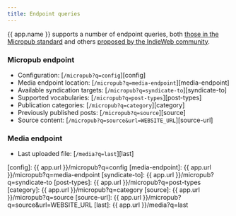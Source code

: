 ```yaml
---
title: Endpoint queries
---
```

{{ app.name }} supports a number of endpoint queries, both [those in the Micropub standard](https://www.w3.org/TR/micropub/#querying) and others [proposed by the IndieWeb community](https://indieweb.org/Micropub-extensions).

### Micropub endpoint
* Configuration: [`/micropub?q=config`][config]
* Media endpoint location: [`/micropub?q=media-endpoint`][media-endpoint]
* Available syndication targets: [`/micropub?q=syndicate-to`][syndicate-to]
* Supported vocabularies: [`/micropub?q=post-types`][post-types]
* Publication categories: [`/micropub?q=category`][category]
* Previously published posts: [`/micropub?q=source`][source]
* Source content: [`/micropub?q=source&url=WEBSITE_URL`][source-url]

### Media endpoint
* Last uploaded file: [`/media?q=last`][last]

[config]: {{ app.url }}/micropub?q=config
[media-endpoint]: {{ app.url }}/micropub?q=media-endpoint
[syndicate-to]: {{ app.url }}/micropub?q=syndicate-to
[post-types]: {{ app.url }}/micropub?q=post-types
[category]: {{ app.url }}/micropub?q=category
[source]: {{ app.url }}/micropub?q=source
[source-url]: {{ app.url }}/micropub?q=source&url=WEBSITE_URL
[last]: {{ app.url }}/media?q=last
